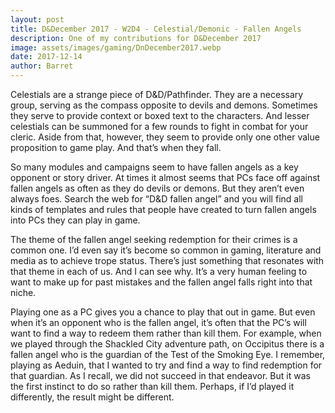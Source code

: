 ```yaml
---
layout: post
title: D&December 2017 - W2D4 - Celestial/Demonic - Fallen Angels
description: One of my contributions for D&December 2017
image: assets/images/gaming/DnDecember2017.webp
date: 2017-12-14
author: Barret
---
```


Celestials are a strange piece of D&D/Pathfinder. They are a necessary group, serving as the compass opposite to devils and demons. Sometimes they serve to provide context or boxed text to the characters. And lesser celestials can be summoned for a few rounds to fight in combat for your cleric. Aside from that, however, they seem to provide only one other value proposition to game play. And that’s when they fall.

So many modules and campaigns seem to have fallen angels as a key opponent or story driver. At times it almost seems that PCs face off against fallen angels as often as they do devils or demons. But they aren’t even always foes. Search the web for “D&D fallen angel” and you will find all kinds of templates and rules that people have created to turn fallen angels into PCs they can play in game.

The theme of the fallen angel seeking redemption for their crimes is a common one. I’d even say it’s become so common in gaming, literature and media as to achieve trope status. There’s just something that resonates with that theme in each of us. And I can see why. It’s a very human feeling to want to make up for past mistakes and the fallen angel falls right into that niche.

Playing one as a PC gives you a chance to play that out in game. But even when it’s an opponent who is the fallen angel, it’s often that the PC’s will want to find a way to redeem them rather than kill them. For example, when we played through the Shackled City adventure path, on Occipitus there is a fallen angel who is the guardian of the Test of the Smoking Eye. I remember, playing as Aeduin, that I wanted to try and find a way to find redemption for that guardian. As I recall, we did not succeed in that endeavor. But it was the first instinct to do so rather than kill them. Perhaps, if I’d played it differently, the result might be different.